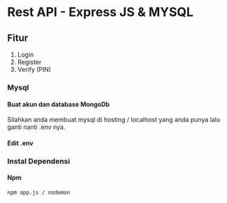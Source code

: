 # Rest API - Express JS & MYSQL
## Fitur
1. Login
2. Register
3. Verify (PIN)

### Mysql
#### Buat akun dan database MongoDb
Silahkan anda membuat mysql di hosting / localhost yang anda punya lalu ganti nanti .env nya.

#### Edit .env

### Instal Dependensi
#### Npm
```bash
npm app.js / nodemon
```
